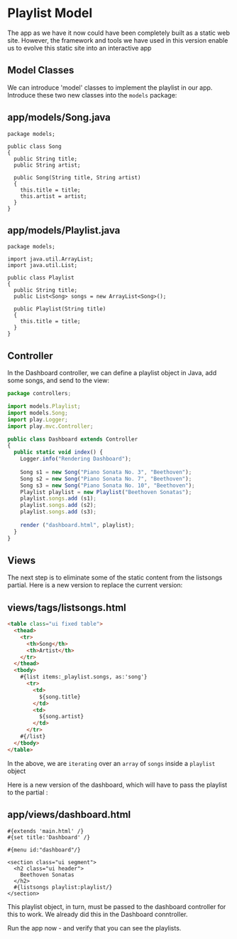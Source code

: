 # Playlist Model

The app as we have it now could have been completely built as a static web site. However, the framework and tools we have used in this version enable us to evolve this static site into an interactive app

## Model Classes

We can introduce 'model' classes to implement the playlist in our app. Introduce these two new classes into the `models` package:

## app/models/Song.java

~~~
package models;

public class Song
{
  public String title;
  public String artist;
  
  public Song(String title, String artist)
  {
    this.title = title;
    this.artist = artist;
  }
}
~~~

## app/models/Playlist.java 

~~~
package models;

import java.util.ArrayList;
import java.util.List;

public class Playlist
{
  public String title;
  public List<Song> songs = new ArrayList<Song>();

  public Playlist(String title)
  {
    this.title = title;
  }
}
~~~

## Controller

In the Dashboard controller, we can define a playlist object in Java, add some songs, and send to the view:

~~~js
package controllers;

import models.Playlist;
import models.Song;
import play.Logger;
import play.mvc.Controller;

public class Dashboard extends Controller
{
  public static void index() {
    Logger.info("Rendering Dashboard");
    
    Song s1 = new Song("Piano Sonata No. 3", "Beethoven");
    Song s2 = new Song("Piano Sonata No. 7", "Beethoven");
    Song s3 = new Song("Piano Sonata No. 10", "Beethoven");
    Playlist playlist = new Playlist("Beethoven Sonatas");
    playlist.songs.add (s1);
    playlist.songs.add (s2);
    playlist.songs.add (s3);
    
    render ("dashboard.html", playlist);
  }
}
~~~

## Views

The next step is to eliminate some of the static content from the listsongs partial. Here is a new version to replace the current version:

## views/tags/listsongs.html

~~~html
<table class="ui fixed table">
  <thead>
    <tr>
      <th>Song</th>
      <th>Artist</th>
    </tr>
  </thead>
  <tbody>
    #{list items:_playlist.songs, as:'song'}
      <tr>
        <td>
          ${song.title}
        </td>
        <td>
          ${song.artist}
        </td>
      </tr>
    #{/list}
  </tbody>
</table>
~~~

In the above, we are `iterating` over an `array` of `songs` inside a `playlist` object

Here is a new version of the dashboard, which will have to pass the playlist to the partial :

## app/views/dashboard.html

~~~
#{extends 'main.html' /}
#{set title:'Dashboard' /}

#{menu id:"dashboard"/}

<section class="ui segment">
  <h2 class="ui header">
    Beethoven Sonatas
  </h2>
  #{listsongs playlist:playlist/}
</section>
~~~

This playlist object, in turn, must be passed to the dashboard controller for this to work. We already did this in the Dashboard conntroller.

Run the app now - and verify that you can see the playlists.
